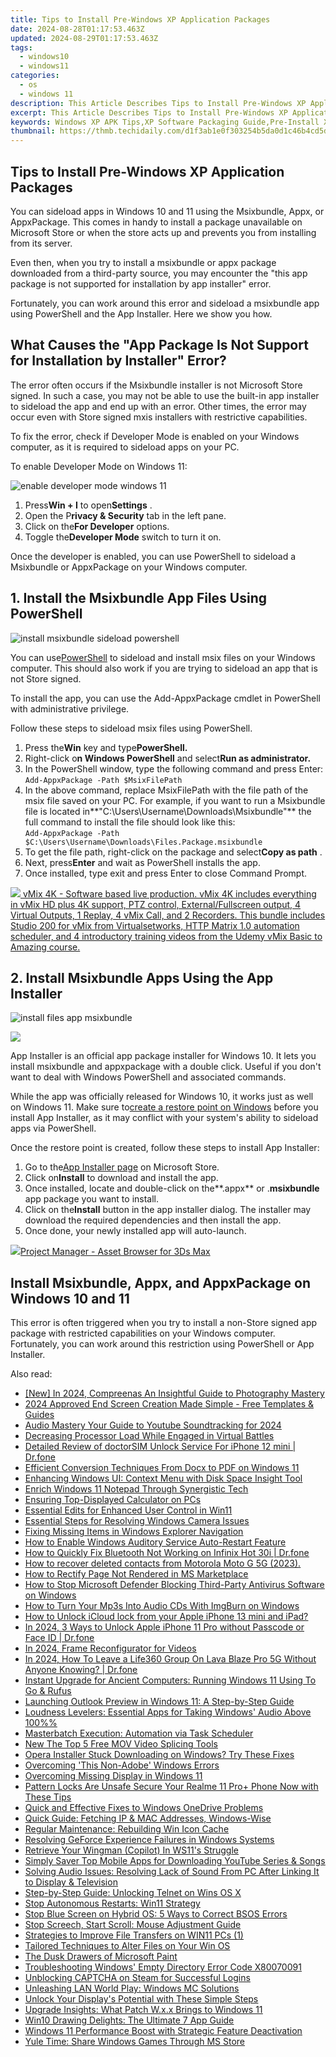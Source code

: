 ```yaml
---
title: Tips to Install Pre-Windows XP Application Packages
date: 2024-08-28T01:17:53.463Z
updated: 2024-08-29T01:17:53.463Z
tags:
  - windows10
  - windows11
categories:
  - os
  - windows 11
description: This Article Describes Tips to Install Pre-Windows XP Application Packages
excerpt: This Article Describes Tips to Install Pre-Windows XP Application Packages
keywords: Windows XP APK Tips,XP Software Packaging Guide,Pre-Install XP Apps,XP APP Installs Advice,XP Package Installation Tricks,XP Software Setup Help,Efficient XP Application Placement
thumbnail: https://thmb.techidaily.com/d1f3ab1e0f303254b5da0d1c46b4cd5df7801fb77b72cd0a87c2f6333bdfc5bd.jpg
---
```


## Tips to Install Pre-Windows XP Application Packages

 You can sideload apps in Windows 10 and 11 using the Msixbundle, Appx, or AppxPackage. This comes in handy to install a package unavailable on Microsoft Store or when the store acts up and prevents you from installing from its server.

 Even then, when you try to install a msixbundle or appx package downloaded from a third-party source, you may encounter the "this app package is not supported for installation by app installer" error.

 Fortunately, you can work around this error and sideload a msixbundle app using PowerShell and the App Installer. Here we show you how.

## What Causes the "App Package Is Not Support for Installation by Installer" Error?

 The error often occurs if the Msixbundle installer is not Microsoft Store signed. In such a case, you may not be able to use the built-in app installer to sideload the app and end up with an error. Other times, the error may occur even with Store signed mxis installers with restrictive capabilities.

 To fix the error, check if Developer Mode is enabled on your Windows computer, as it is required to sideload apps on your PC.

To enable Developer Mode on Windows 11:

![enable developer mode windows 11](https://static1.makeuseofimages.com/wordpress/wp-content/uploads/2023/02/enable-developer-mode-windows-11.jpg)

1. Press**Win + I** to open**Settings** .
2. Open the P**rivacy & Security** tab in the left pane.
3. Click on the**For Developer** options.
4. Toggle the**Developer Mode** switch to turn it on.

 Once the developer is enabled, you can use PowerShell to sideload a Msixbundle or AppxPackage on your Windows computer.

## 1\. Install the Msixbundle App Files Using PowerShell

![install msixbundle sideload powershell](https://static1.makeuseofimages.com/wordpress/wp-content/uploads/2023/02/install-msixbundle-sideload-powershell.jpg)

 You can use[PowerShell](https://www.makeuseof.com/what-is-windows-powershell/) to sideload and install msix files on your Windows computer. This should also work if you are trying to sideload an app that is not Store signed.

 To install the app, you can use the Add-AppxPackage cmdlet in PowerShell with administrative privilege.

Follow these steps to sideload msix files using PowerShell.

1. Press the**Win** key and type**PowerShell.**
2. Right-click o**n Windows PowerShell** and select**Run as administrator.**
3. In the PowerShell window, type the following command and press Enter:  
`Add-AppxPackage -Path $MsixFilePath`
4. In the above command, replace MsixFilePath with the file path of the msix file saved on your PC. For example, if you want to run a Msixbundle file is located in**"C:\\Users\\Username\\Downloads\\Msixbundle"** the full command to install the file should look like this:  
`Add-AppxPackage -Path $C:\Users\Username\Downloads\Files.Package.msixbundle`
5. To get the file path, right-click on the package and select**Copy as path** .
6. Next, press**Enter** and wait as PowerShell installs the app.
7. Once installed, type exit and press Enter to close Command Prompt.

<!-- affiliate ads begin -->
<a href="https://secure.2checkout.com/order/checkout.php?PRODS=30901369&QTY=1&AFFILIATE=108875&CART=1"> <img src="https://secure.avangate.com/images/merchant/ce9a6fb2becc2d235e62b125e9260102/products/1_copy_vMixCallScreenshot1-large.jpg" border="0"> vMix 4K - Software based live production. vMix 4K includes everything in vMix HD plus 4K support, PTZ control, External/Fullscreen output, 4 Virtual Outputs, 1 Replay, 4 vMix Call, and 2 Recorders. 
This bundle includes Studio 200 for vMix from Virtualsetworks, HTTP Matrix 1.0 automation scheduler, and 4 introductory training videos from the Udemy vMix Basic to Amazing course. </a>
<!-- affiliate ads end -->
## 2\. Install Msixbundle Apps Using the App Installer

![install files app msixbundle](https://static1.makeuseofimages.com/wordpress/wp-content/uploads/2023/02/install-files-app-msixbundle.jpg)

<!-- affiliate ads begin -->
<a href="https://store.nero.com/order/checkout.php?PRODS=42296740&QTY=1&AFFILIATE=108875&CART=1"><img src="https://www.nero.com/nero-com-wAssets/img/banners/2023/biu/Nero_BackItUp_Screen_2.webp" border="0"></a>
<!-- affiliate ads end -->
 App Installer is an official app package installer for Windows 10\. It lets you install msixbundle and appxpackage with a double click. Useful if you don't want to deal with Windows PowerShell and associated commands.

 While the app was officially released for Windows 10, it works just as well on Windows 11\. Make sure to[create a restore point on Windows](https://www.makeuseof.com/windows-11-create-restore-point/) before you install App Installer, as it may conflict with your system's ability to sideload apps via PowerShell.

 Once the restore point is created, follow these steps to install App Installer:

1. Go to the[App Installer page](https://apps.microsoft.com/store/detail/app-installer/9NBLGGH4NNS1) on Microsoft Store.
2. Click on**Install** to download and install the app.
3. Once installed, locate and double-click on the**.appx** or .**msixbundle** app package you want to install.
4. Click on the**Install** button in the app installer dialog. The installer may download the required dependencies and then install the app.
5. Once done, your newly installed app will auto-launch.

<!-- affiliate ads begin -->
<a href="https://secure.2checkout.com/order/checkout.php?PRODS=4709458&QTY=1&AFFILIATE=108875&CART=1"><img src="https://3d-kstudio.com/wp-content/uploads/2014/02/Project-Manager-3D-Models-4-800x800.jpg" border="0">Project Manager - Asset Browser for 3Ds Max</a>
<!-- affiliate ads end -->
## Install Msixbundle, Appx, and AppxPackage on Windows 10 and 11

 This error is often triggered when you try to install a non-Store signed app package with restricted capabilities on your Windows computer. Fortunately, you can work around this restriction using PowerShell or App Installer.


<ins class="adsbygoogle"
     style="display:block"
     data-ad-format="autorelaxed"
     data-ad-client="ca-pub-7571918770474297"
     data-ad-slot="1223367746"></ins>



<ins class="adsbygoogle"
     style="display:block"
     data-ad-client="ca-pub-7571918770474297"
     data-ad-slot="8358498916"
     data-ad-format="auto"
     data-full-width-responsive="true"></ins>

<span class="atpl-alsoreadstyle">Also read:</span>
<div><ul>
<li><a href="https://article-knowledge.techidaily.com/new-in-2024-compreenas-an-insightful-guide-to-photography-mastery/"><u>[New] In 2024, Compreenas  An Insightful Guide to Photography Mastery</u></a></li>
<li><a href="https://youtube-clips.techidaily.com/2024-approved-end-screen-creation-made-simple-free-templates-and-guides/"><u>2024 Approved  End Screen Creation Made Simple - Free Templates & Guides</u></a></li>
<li><a href="https://youtube-zero.techidaily.com/-mastery-your-guide-to-youtube-soundtracking-for-2024/"><u>Audio Mastery  Your Guide to Youtube Soundtracking for 2024</u></a></li>
<li><a href="https://win11-tips.techidaily.com/decreasing-processor-load-while-engaged-in-virtual-battles/"><u>Decreasing Processor Load While Engaged in Virtual Battles</u></a></li>
<li><a href="https://iphone-unlock.techidaily.com/detailed-review-of-doctorsim-unlock-service-for-iphone-12-mini-drfone-by-drfone-ios/"><u>Detailed Review of doctorSIM Unlock Service For iPhone 12 mini | Dr.fone</u></a></li>
<li><a href="https://win11-tips.techidaily.com/efficient-conversion-techniques-from-docx-to-pdf-on-windows-11/"><u>Efficient Conversion Techniques From Docx to PDF on Windows 11</u></a></li>
<li><a href="https://win11-tips.techidaily.com/enhancing-windows-ui-context-menu-with-disk-space-insight-tool/"><u>Enhancing Windows UI: Context Menu with Disk Space Insight Tool</u></a></li>
<li><a href="https://win11-tips.techidaily.com/enrich-windows-11-notepad-through-synergistic-tech/"><u>Enrich Windows 11 Notepad Through Synergistic Tech</u></a></li>
<li><a href="https://win11-tips.techidaily.com/ensuring-top-displayed-calculator-on-pcs/"><u>Ensuring Top-Displayed Calculator on PCs</u></a></li>
<li><a href="https://win11-tips.techidaily.com/essential-edits-for-enhanced-user-control-in-win11/"><u>Essential Edits for Enhanced User Control in Win11</u></a></li>
<li><a href="https://win11-tips.techidaily.com/essential-steps-for-resolving-windows-camera-issues/"><u>Essential Steps for Resolving Windows Camera Issues</u></a></li>
<li><a href="https://win11-tips.techidaily.com/fixing-missing-items-in-windows-explorer-navigation/"><u>Fixing Missing Items in Windows Explorer Navigation</u></a></li>
<li><a href="https://win11-tips.techidaily.com/how-to-enable-windows-auditory-service-auto-restart-feature/"><u>How to Enable Windows Auditory Service Auto-Restart Feature</u></a></li>
<li><a href="https://fix-guide.techidaily.com/how-to-quickly-fix-bluetooth-not-working-on-infinix-hot-30i-drfone-by-drfone-fix-android-problems-fix-android-problems/"><u>How to Quickly Fix Bluetooth Not Working on Infinix Hot 30i | Dr.fone</u></a></li>
<li><a href="https://blog-min.techidaily.com/how-to-recover-deleted-contacts-from-motorola-moto-g-5g-2023-by-fonelab-android-recover-contacts/"><u>How to recover deleted contacts from Motorola Moto G 5G (2023).</u></a></li>
<li><a href="https://win11-tips.techidaily.com/how-to-rectify-page-not-rendered-in-ms-marketplace/"><u>How to Rectify Page Not Rendered in MS Marketplace</u></a></li>
<li><a href="https://win11-tips.techidaily.com/how-to-stop-microsoft-defender-blocking-third-party-antivirus-software-on-windows/"><u>How to Stop Microsoft Defender Blocking Third-Party Antivirus Software on Windows</u></a></li>
<li><a href="https://win11-tips.techidaily.com/how-to-turn-your-mp3s-into-audio-cds-with-imgburn-on-windows/"><u>How to Turn Your Mp3s Into Audio CDs With ImgBurn on Windows</u></a></li>
<li><a href="https://activate-lock.techidaily.com/how-to-unlock-icloud-lock-from-your-apple-iphone-13-mini-and-ipad-by-drfone-ios/"><u>How to Unlock iCloud lock from your Apple iPhone 13 mini and iPad?</u></a></li>
<li><a href="https://iphone-unlock.techidaily.com/in-2024-3-ways-to-unlock-apple-iphone-11-pro-without-passcode-or-face-id-drfone-by-drfone-ios/"><u>In 2024, 3 Ways to Unlock Apple iPhone 11 Pro without Passcode or Face ID | Dr.fone</u></a></li>
<li><a href="https://some-techniques.techidaily.com/in-2024-frame-reconfigurator-for-videos/"><u>In 2024, Frame Reconfigurator for Videos</u></a></li>
<li><a href="https://location-social.techidaily.com/in-2024-how-to-leave-a-life360-group-on-lava-blaze-pro-5g-without-anyone-knowing-drfone-by-drfone-virtual-android/"><u>In 2024, How To Leave a Life360 Group On Lava Blaze Pro 5G Without Anyone Knowing? | Dr.fone</u></a></li>
<li><a href="https://win11-tips.techidaily.com/instant-upgrade-for-ancient-computers-running-windows-11-using-to-go-and-rufus/"><u>Instant Upgrade for Ancient Computers: Running Windows 11 Using To Go & Rufus</u></a></li>
<li><a href="https://win11-tips.techidaily.com/launching-outlook-preview-in-windows-11-a-step-by-step-guide/"><u>Launching Outlook Preview in Windows 11: A Step-by-Step Guide</u></a></li>
<li><a href="https://win11-tips.techidaily.com/loudness-levelers-essential-apps-for-taking-windows-audio-above-100/"><u>Loudness Levelers: Essential Apps for Taking Windows' Audio Above 100%%</u></a></li>
<li><a href="https://win11-tips.techidaily.com/masterbatch-execution-automation-via-task-scheduler/"><u>Masterbatch Execution: Automation via Task Scheduler</u></a></li>
<li><a href="https://smart-video-editing.techidaily.com/new-the-top-5-free-mov-video-splicing-tools/"><u>New The Top 5 Free MOV Video Splicing Tools</u></a></li>
<li><a href="https://win11-tips.techidaily.com/opera-installer-stuck-downloading-on-windows-try-these-fixes/"><u>Opera Installer Stuck Downloading on Windows? Try These Fixes</u></a></li>
<li><a href="https://win11-tips.techidaily.com/overcoming-this-non-adobe-windows-errors/"><u>Overcoming 'This Non-Adobe' Windows Errors</u></a></li>
<li><a href="https://win11-tips.techidaily.com/overcoming-missing-display-in-windows-11/"><u>Overcoming Missing Display in Windows 11</u></a></li>
<li><a href="https://easy-unlock-android.techidaily.com/pattern-locks-are-unsafe-secure-your-realme-11-proplus-phone-now-with-these-tips-by-drfone-android/"><u>Pattern Locks Are Unsafe Secure Your Realme 11 Pro+ Phone Now with These Tips</u></a></li>
<li><a href="https://win11-tips.techidaily.com/quick-and-effective-fixes-to-windows-onedrive-problems/"><u>Quick and Effective Fixes to Windows OneDrive Problems</u></a></li>
<li><a href="https://win11-tips.techidaily.com/quick-guide-fetching-ip-and-mac-addresses-windows-wise/"><u>Quick Guide: Fetching IP & MAC Addresses, Windows-Wise</u></a></li>
<li><a href="https://win11-tips.techidaily.com/regular-maintenance-rebuilding-win-icon-cache/"><u>Regular Maintenance: Rebuilding Win Icon Cache</u></a></li>
<li><a href="https://win11-tips.techidaily.com/resolving-geforce-experience-failures-in-windows-systems/"><u>Resolving GeForce Experience Failures in Windows Systems</u></a></li>
<li><a href="https://win11-tips.techidaily.com/retrieve-your-wingman-copilot-in-ws11s-struggle/"><u>Retrieve Your Wingman (Copilot) In WS11's Struggle</u></a></li>
<li><a href="https://youtube-lab.techidaily.com/y-saver-top-mobile-apps-for-downloading-youtube-series-and-songs/"><u>Simply Saver  Top Mobile Apps for Downloading YouTube Series & Songs</u></a></li>
<li><a href="https://sound-issues.techidaily.com/solving-audio-issues-resolving-lack-of-sound-from-pc-after-linking-it-to-display-and-television/"><u>Solving Audio Issues: Resolving Lack of Sound From PC After Linking It to Display & Television</u></a></li>
<li><a href="https://win11-tips.techidaily.com/step-by-step-guide-unlocking-telnet-on-wins-os-x/"><u>Step-by-Step Guide: Unlocking Telnet on Wins OS X</u></a></li>
<li><a href="https://win11-tips.techidaily.com/stop-autonomous-restarts-win11-strategy/"><u>Stop Autonomous Restarts: Win11 Strategy</u></a></li>
<li><a href="https://win11-tips.techidaily.com/stop-blue-screen-on-hybrid-os-5-ways-to-correct-bsos-errors/"><u>Stop Blue Screen on Hybrid OS: 5 Ways to Correct BSOS Errors</u></a></li>
<li><a href="https://win11-tips.techidaily.com/stop-screech-start-scroll-mouse-adjustment-guide/"><u>Stop Screech, Start Scroll: Mouse Adjustment Guide</u></a></li>
<li><a href="https://win11-tips.techidaily.com/strategies-to-improve-file-transfers-on-win11-pcs-1/"><u>Strategies to Improve File Transfers on WIN11 PCs (1)</u></a></li>
<li><a href="https://win11-tips.techidaily.com/tailored-techniques-to-alter-files-on-your-win-os/"><u>Tailored Techniques to Alter Files on Your Win OS</u></a></li>
<li><a href="https://win11-tips.techidaily.com/the-dusk-drawers-of-microsoft-paint/"><u>The Dusk Drawers of Microsoft Paint</u></a></li>
<li><a href="https://win11-tips.techidaily.com/troubleshooting-windows-empty-directory-error-code-x80070091/"><u>Troubleshooting Windows' Empty Directory Error Code X80070091</u></a></li>
<li><a href="https://win11-tips.techidaily.com/unblocking-captcha-on-steam-for-successful-logins/"><u>Unblocking CAPTCHA on Steam for Successful Logins</u></a></li>
<li><a href="https://win11-tips.techidaily.com/unleashing-lan-world-play-windows-mc-solutions/"><u>Unleashing LAN World Play: Windows MC Solutions</u></a></li>
<li><a href="https://win11-tips.techidaily.com/unlock-your-displays-potential-with-these-simple-steps/"><u>Unlock Your Display's Potential with These Simple Steps</u></a></li>
<li><a href="https://win11-tips.techidaily.com/upgrade-insights-what-patch-wxx-brings-to-windows-11/"><u>Upgrade Insights: What Patch W.x.x Brings to Windows 11</u></a></li>
<li><a href="https://win11-tips.techidaily.com/win10-drawing-delights-the-ultimate-7-app-guide/"><u>Win10 Drawing Delights: The Ultimate 7 App Guide</u></a></li>
<li><a href="https://win11-tips.techidaily.com/windows-11-performance-boost-with-strategic-feature-deactivation/"><u>Windows 11 Performance Boost with Strategic Feature Deactivation</u></a></li>
<li><a href="https://win11-tips.techidaily.com/yule-time-share-windows-games-through-ms-store/"><u>Yule Time: Share Windows Games Through MS Store</u></a></li>
</ul></div>
